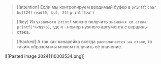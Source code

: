 
> [!attention] 
> Если мы контролируем вводимый буфер в `printf`:
> `char buf[24]`
> `read(0, buf, 24)`
> `printf(buf)`

> [!key] 
> Из `уязвимого printf` можно получить `значения со стека`: `printf("%<N$>p)`, где `N` - номер нужного аргумента с вершины стэка.

> [!hacked] 
> А так как канарейка всегда `располагается на стэке`, то таким образом мы можем получить её значение.

![[Pasted image 20241110002534.png]]



